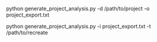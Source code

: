 python generate_project_analysis.py -d /path/to/project -o project_export.txt

python generate_project_analysis.py -i project_export.txt -t /path/to/recreate

